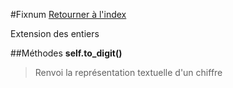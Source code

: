 #Fixnum
[Retourner à l'index](README.md)

Extension des entiers

##Méthodes
**self.to_digit()**

> Renvoi la représentation textuelle d'un chiffre  
  
>   


